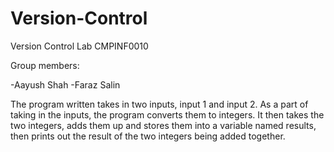 # Version-Control
Version Control Lab CMPINF0010


Group members:

-Aayush Shah 
-Faraz Salin

The program written takes in two inputs, input 1 and input 2. As a part of taking in the inputs, the program converts them to  integers. It then takes the two integers, adds them up and stores them into a variable named results, then prints out the result of the two integers being added together.
